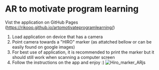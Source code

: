# AR to motivate program learning

Vist the application on GitHub Pages (https://rikooo.github.io/artomotivateprogramlearning/)

1. Load application on device that has a camera
2. Point camera towards a "HIRO" marker (as attatched bellow or can be easily found on google images)
3. For best use of application, it is recommended to print the marker but it should still work when scanning a computer screen
4. Follow the instructions on the app and enjoy :)
![Hiro_marker_ARjs](https://github.com/user-attachments/assets/39d11352-8f32-4fa9-a294-d1430864dd0c)
